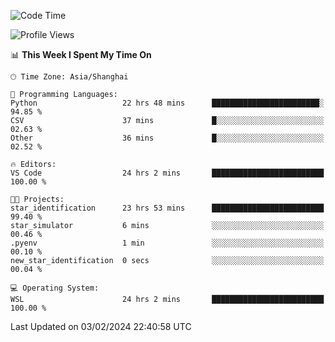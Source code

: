 <!--START_SECTION:waka-->
![Code Time](http://img.shields.io/badge/Code%20Time-1%2C495%20hrs%2024%20mins-blue)

![Profile Views](http://img.shields.io/badge/Profile%20Views-0-blue)

📊 **This Week I Spent My Time On** 

```text
🕑︎ Time Zone: Asia/Shanghai

💬 Programming Languages: 
Python                   22 hrs 48 mins      ████████████████████████░   94.85 % 
CSV                      37 mins             █░░░░░░░░░░░░░░░░░░░░░░░░   02.63 % 
Other                    36 mins             █░░░░░░░░░░░░░░░░░░░░░░░░   02.52 % 

🔥 Editors: 
VS Code                  24 hrs 2 mins       █████████████████████████   100.00 % 

🐱‍💻 Projects: 
star_identification      23 hrs 53 mins      █████████████████████████   99.40 % 
star_simulator           6 mins              ░░░░░░░░░░░░░░░░░░░░░░░░░   00.46 % 
.pyenv                   1 min               ░░░░░░░░░░░░░░░░░░░░░░░░░   00.10 % 
new_star_identification  0 secs              ░░░░░░░░░░░░░░░░░░░░░░░░░   00.04 % 

💻 Operating System: 
WSL                      24 hrs 2 mins       █████████████████████████   100.00 % 
```


 Last Updated on 03/02/2024 22:40:58 UTC
<!--END_SECTION:waka-->